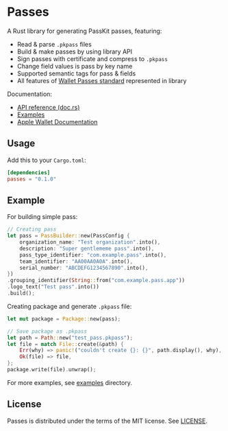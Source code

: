 # Passes

A Rust library for generating PassKit passes, featuring:

- Read & parse `.pkpass` files
- Build & make passes by using library API
- Sign passes with certificate and compress to `.pkpass`
- Change field values is pass by key name
- Supported semantic tags for pass & fields
- All features of [Wallet Passes standard](https://developer.apple.com/documentation/walletpasses) represented in library

Documentation:

- [API reference (doc.rs)](https://docs.rs/passes)
- [Examples](https://github.com/mvodya/passes-rs/tree/main/examples)
- [Apple Wallet Documentation](https://developer.apple.com/documentation/walletpasses)

## Usage

Add this to your `Cargo.toml`:

```toml
[dependencies]
passes = "0.1.0"
```

## Example

For building simple pass:

```rust
// Creating pass
let pass = PassBuilder::new(PassConfig {
    organization_name: "Test organization".into(),
    description: "Super gentlememe pass".into(),
    pass_type_identifier: "com.example.pass".into(),
    team_identifier: "AA00AA0A0A".into(),
    serial_number: "ABCDEFG1234567890".into(),
})
.grouping_identifier(String::from("com.example.pass.app"))
.logo_text("Test pass".into())
.build();
```

Creating package and generate `.pkpass` file:

```rust
let mut package = Package::new(pass);

// Save package as .pkpass
let path = Path::new("test_pass.pkpass");
let file = match File::create(&path) {
    Err(why) => panic!("couldn't create {}: {}", path.display(), why),
    Ok(file) => file,
};
package.write(file).unwrap();
```

For more examples, see [examples](https://github.com/mvodya/passes-rs/tree/main/examples) directory.

## License

Passes is distributed under the terms of the MIT license. See [LICENSE](LICENSE).
